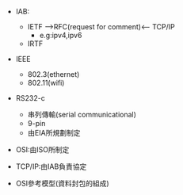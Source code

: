 * IAB:
  * IETF -->RFC(request for comment)<-- TCP/IP
    * e.g:ipv4,ipv6
  * IRTF
* IEEE
  * 802.3(ethernet)
  * 802.11(wifi)
* RS232-c
  * 串列傳輸(serial communicational)
  * 9-pin
  * 由EIA所規劃制定
* OSI:由ISO所制定
* TCP/IP:由IAB負責協定

* OSI參考模型(資料封包的組成)


  
